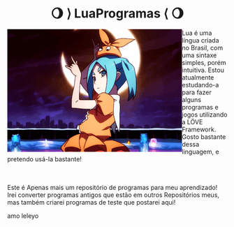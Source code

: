 <h1 align="center">🌖 ⟩ LuaProgramas ⟨ 🌖</h1>
<img align="left" src="./ononoki.gif">

 Lua é uma língua criada no Brasil, com uma sintaxe simples, porém intuitiva. Estou atualmente estudando-a para fazer alguns programas e jogos utilizando a LÖVE Framework. Gosto bastante dessa linguagem, e pretendo usá-la bastante!
 
<br>
<br>
Este é Apenas mais um repositório de programas para meu aprendizado! Irei converter programas antigos que estão em outros Repositórios meus, mas também criarei programas de teste que postarei aqui!

amo leleyo

